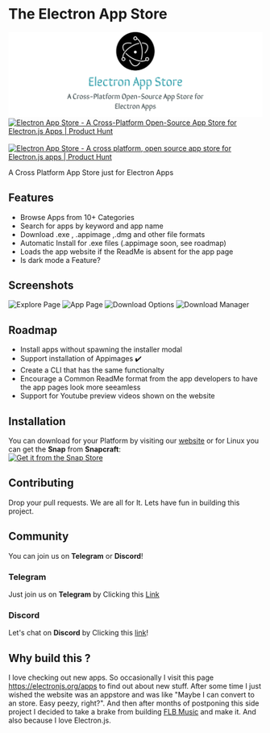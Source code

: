 # The Electron App Store
<img src="screenshots/repo-card.jpg" alt="Repo Card"/>
<a href="https://www.producthunt.com/posts/electron-app-store?utm_source=badge-review&utm_medium=badge&utm_souce=badge-electron-app-store#discussion-body" target="_blank"><img src="https://api.producthunt.com/widgets/embed-image/v1/review.svg?post_id=316563&theme=dark" alt="Electron App Store - A Cross-Platform Open-Source App Store for Electron.js Apps | Product Hunt" style="width: 250px; height: 54px;" width="250" height="54" /></a>
&nbsp;&nbsp;&nbsp;
<a href="https://www.producthunt.com/posts/electron-app-store?utm_source=badge-featured&utm_medium=badge&utm_souce=badge-electron-app-store" target="_blank"><img src="https://api.producthunt.com/widgets/embed-image/v1/featured.svg?post_id=316563&theme=dark" alt="Electron App Store - A cross platform, open source app store for Electron.js apps | Product Hunt" style="width: 250px; height: 54px;" width="250" height="54" /></a>

A Cross Platform App Store just for Electron Apps  
## Features
- Browse Apps from 10+  Categories
- Search for apps by keyword and app name
- Download .exe , .appimage ,.dmg and other file formats
- Automatic Install for .exe files (.appimage soon, see roadmap)
- Loads the app website if the ReadMe is absent for the app page 
- Is dark mode a Feature?

  
## Screenshots
![Explore Page](https://github.com/Patrick-web/electron-app-store/blob/main/screenshots/Explore.png?raw=true)
![App Page](https://github.com/Patrick-web/electron-app-store/blob/main/screenshots/app.png?raw=true)
![Download Options](https://github.com/Patrick-web/electron-app-store/blob/main/screenshots/modal.png?raw=true)
![Download Manager](https://github.com/Patrick-web/electron-app-store/blob/main/screenshots/dl.png?raw=true)

## Roadmap
- Install apps without spawning the installer modal
- Support installation of Appimages ✔️
- Create a CLI that has the same functionalty
- Encourage a Common ReadMe format from the app developers to have the app pages look more seeamless
- Support for Youtube preview videos shown on the website

## Installation
You can download for your Platform by visiting our [website](https://electron-app-store.ml) or for Linux you can get the **Snap** from **Snapcraft**:  
[![Get it from the Snap Store](https://snapcraft.io/static/images/badges/en/snap-store-black.svg)](https://snapcraft.io/electron-store)

## Contributing

Drop your pull requests. We are all for It. Lets have fun in building this project. 

## Community
You can join us on **Telegram** or **Discord**!

### Telegram
Just join us on **Telegram** by Clicking this [Link](https://t.me/joinchat/nQ4nckbe-dM3ZDVk)

### Discord
Let's chat on **Discord** by Clicking this [link](https://discord.gg/Hdgcqq9C)!
## Why build this ?
I love checking out new apps. So occasionally I visit  this page https://electronjs.org/apps to find out about new stuff.
After some time I just wished the website was an appstore and was like "Maybe I can convert to an store. Easy peezy, right?".
And then after months of postponing this side project I decided to take a brake from building [FLB Music](https://github.com/Patrick-web/FLB-Music-Player-Official) and make it. And also because I love Electron.js.
